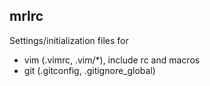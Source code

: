 mrlrc
-----

Settings/initialization files for

* vim (.vimrc, .vim/*), include rc and macros
* git (.gitconfig, .gitignore_global)
